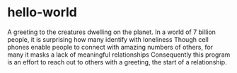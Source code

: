 # hello-world
A greeting to the creatures dwelling on the planet.
In a world of 7 billion people, it is surprising how many identify with loneliness
Though cell phones enable people to connect with amazing numbers of others, for many it masks a lack of meaningful relationships
Consequently this program is an effort to reach out to others with a greeting, the start of a relationship.
